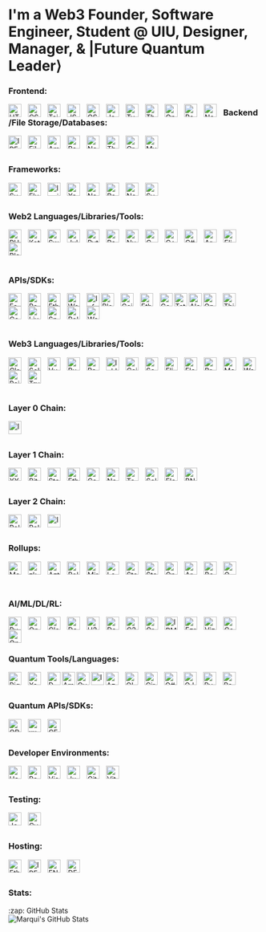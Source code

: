 # I'm a Web3 Founder, Software Engineer, Student @ UIU, Designer, Manager, & |Future Quantum Leader⟩

### Frontend:
<img align="left" alt="HTML5" width="26px" src="https://cdn.jsdelivr.net/gh/devicons/devicon/icons/html5/html5-original.svg" style="padding-right:10px;" />
<img align="left" alt="CSS3" width="26px" src="https://cdn.jsdelivr.net/gh/devicons/devicon/icons/css3/css3-original.svg" style="padding-right:10px;" />
<img align="left" alt="TailwindCSS" width="26px" src="https://avatars.githubusercontent.com/u/67109815?s=200&v=4" style="padding-right:10px;" />
<img align="left" alt="JSON" width="26px" src="https://www.json.org/img/json160.gif" style="padding-right:10px;" />
<img align="left" alt="GSAP" width="26px" src="https://imgs.search.brave.com/q0mm8wsD0VFyaCfEr-1tLYOeAmamqPIu6kSizL9sNNg/rs:fit:545:225:1/g:ce/aHR0cHM6Ly90c2Uy/Lm1tLmJpbmcubmV0/L3RoP2lkPU9JUC45/OVlDd3hnbG9SN3Ff/aUwtMlhXNGxnSGFH/YyZwaWQ9QXBp" style="padding-right:10px;" />
<img align="left" alt="JavaScript" width="26px" src="https://cdn.jsdelivr.net/gh/devicons/devicon/icons/javascript/javascript-original.svg" style="padding-right:10px;" />
<img align="left" alt="TypeScript" width="26px" src="https://cdn.jsdelivr.net/gh/devicons/devicon/icons/typescript/typescript-original.svg" style="padding-right:10px;" />
<img align="left" alt="ThreeJS" width="26px" src="https://cdn.jsdelivr.net/gh/devicons/devicon/icons/threejs/threejs-original.svg" style="padding-right:10px;" />
<img align="left" alt="OpenGL" width="26px" src="https://cdn.jsdelivr.net/gh/devicons/devicon/icons/opengl/opengl-original.svg" style="padding-right:10px;" />
<img align="left" alt="React" width="26px" src="https://cdn.jsdelivr.net/gh/devicons/devicon/icons/react/react-original.svg" style="padding-right:10px;" />
<img align="left" alt="Next" width="26px" src="https://cdn.jsdelivr.net/gh/devicons/devicon/icons/nextjs/nextjs-original.svg" style="padding-right:10px;" />

### Backend/File Storage/Databases:
<img align="left" alt="IPFS" width="26px" src="https://avatars.githubusercontent.com/u/10536621?s=200&v=4" style="padding-right:10px;" />
<img align="left" alt="Filecoin" width="26px" src="https://avatars.githubusercontent.com/u/22014611?s=200&v=4" style="padding-right:10px;" />
<img align="left" alt="Amazon S3" width="26px" src="https://upload.wikimedia.org/wikipedia/commons/thumb/b/bc/Amazon-S3-Logo.svg/428px-Amazon-S3-Logo.svg.png?20220427001138" style="padding-right:10px;" />
<img align="left" alt="Reddis" width="26px" src="https://imgs.search.brave.com/rQEfFl0zl0BWJdn1ybQpBEUoqxlt1JWqJkq4UAvPFSU/rs:fit:474:225:1/g:ce/aHR0cHM6Ly90c2Ux/Lm1tLmJpbmcubmV0/L3RoP2lkPU9JUC43/X2RMS3lTandkcjFr/SEVrWTBDS2pBSGFI/YSZwaWQ9QXBp" style="padding-right:10px;" />
<img align="left" alt="NodeJS" width="26px" src="https://cdn.jsdelivr.net/gh/devicons/devicon/icons/nodejs/nodejs-original.svg" style="padding-right:10px;" />
<img align="left" alt="TheGraph" width="26px" src="https://avatars.githubusercontent.com/u/38020273?s=200&v=4" style="padding-right:10px;" />
<img align="left" alt="GraphQL" width="26px" src="https://cdn.jsdelivr.net/gh/devicons/devicon/icons/graphql/graphql-plain.svg" style="padding-right:10px;" />
<img align="left" alt="MySQL" width="26px" src="https://cdn.jsdelivr.net/gh/devicons/devicon/icons/mysql/mysql-original.svg" style="padding-right:10px;" />

<br>
<br>

### Frameworks:
<img align="left" alt="Substrate" width="26px" src="https://pbs.twimg.com/profile_images/1245305170218692608/PbjK0yPQ_400x400.jpg" style="padding-right:10px;" />
<img align="left" alt="Flutter" width="26px" src="https://imgs.search.brave.com/23UHsv6aL95j_9BdsINyu4g9VML75tDWfqw2MOAxFIw/rs:fit:32:32:1/g:ce/aHR0cDovL2Zhdmlj/b25zLnNlYXJjaC5i/cmF2ZS5jb20vaWNv/bnMvY2QwOGNkOTJi/MzRmODcxMDA4ZTVk/YWQxYTQxYjEyMTM2/ZDI2NTM0YjUwMzRk/MGRmM2RlNjY4ZWFm/NWU3YzU5Ny9mbHV0/dGVyLmRldi8" style="padding-right:10px;" />
<img align="left" alt="Ionic" width="26px" src="https://cdn.jsdelivr.net/gh/devicons/devicon/icons/ionic/ionic-original.svg" style="padding-right:10px;" />
<img align="left" alt="Xamarin" width="26px" src="https://cdn.jsdelivr.net/gh/devicons/devicon/icons/xamarin/xamarin-original.svg" style="padding-right:10px;" />
<img align="left" alt="NativeScript" width="26px" src="https://api.iconify.design/logos/nativescript.svg" style="padding-right:10px;" />
<img align="left" alt="React" width="26px" src="https://cdn.jsdelivr.net/gh/devicons/devicon/icons/react/react-original.svg" style="padding-right:10px;" />
<img align="left" alt="Next" width="26px" src="https://cdn.jsdelivr.net/gh/devicons/devicon/icons/nextjs/nextjs-original.svg" style="padding-right:10px;" />
<img align="left" alt="Svelte" width="26px" src="https://cdn.jsdelivr.net/gh/devicons/devicon/icons/svelte/svelte-original.svg" style="padding-right:10px;" />

<br>
<br>
                                                                                                                       
### Web2 Languages/Libraries/Tools:
<img align="left" alt="PHP" width="26px" src="https://cdn.jsdelivr.net/gh/devicons/devicon/icons/php/php-original.svg" style="padding-right:10px;" />
<img align="left" alt="Kotlin" width="26px" src="https://logos-download.com/wp-content/uploads/2016/10/Kotlin_logo-700x700.png" style="padding-right:10px;" />
<img align="left" alt="Swift" width="26px" src="https://developer.apple.com/swift/favicon.ico" style="padding-right:10px;" />
<img align="left" alt="Julia" width="26px" src="https://cdn.jsdelivr.net/gh/devicons/devicon/icons/julia/julia-original.svg" style="padding-right:10px;" />
<img align="left" alt="Python" width="26px" src="https://cdn.jsdelivr.net/gh/devicons/devicon/icons/python/python-original.svg" style="padding-right:10px;" />
<img align="left" alt="Pandas" width="26px" src="https://cdn.jsdelivr.net/gh/devicons/devicon/icons/pandas/pandas-original.svg" style="padding-right:10px;" />
<img align="left" alt="Numpy" width="26px" src="https://cdn.jsdelivr.net/gh/devicons/devicon/icons/numpy/numpy-original.svg" style="padding-right:10px;" />
<img align="left" alt="C" width="26px" src="https://cdn.jsdelivr.net/gh/devicons/devicon/icons/c/c-original.svg" style="padding-right:10px;" />
<img align="left" alt="C++" width="26px" src="https://cdn.jsdelivr.net/gh/devicons/devicon/icons/cplusplus/cplusplus-original.svg" style="padding-right:10px;" />
<img align="left" alt="C#" width="26px" src="https://cdn.jsdelivr.net/gh/devicons/devicon/icons/csharp/csharp-original.svg" style="padding-right:10px;" />
<img align="left" alt="Arm64" width="26px" src="https://pbs.twimg.com/profile_images/892288373993361409/9jdJldY9_400x400.jpg" style="padding-right:10px;" />
<img align="left" alt="Elixir" width="26px" src="https://pbs.twimg.com/profile_images/683949209050046464/-MWyJCb1_400x400.png" style="padding-right:10px;" />
<img align="left" alt="Blender" width="26px" src="https://cdn.jsdelivr.net/gh/devicons/devicon/icons/blender/blender-original.svg" style="padding-right:10px;" />

<br>
<br>
<br>
<br>

### APIs/SDKs:
<img align="left" alt="FastAPI" width="26px" src="https://cdn.jsdelivr.net/gh/devicons/devicon/icons/fastapi/fastapi-original.svg" style="padding-right:10px;" />
<img align="left" alt="RapidAPI" width="26px" src="https://avatars.githubusercontent.com/u/16919504?s=200&v=4" style="padding-right:10px;" />
<img align="left" alt="EthersJSAPI" width="26px" src="https://api.iconify.design/logos/ethers.svg" style="padding-right:10px;" />
<img align="left" alt="Web3JSAPI" width="26px" src="https://seeklogo.com/images/W/web3js-logo-62DEE79B50-seeklogo.com.png?v=637807958120000000" style="padding-right:10px;" />
<img align="left" alt="InfuraAPI" width="26px" src="https://imgs.search.brave.com/OpCP2--IvTQzaaTumt61pYfdILAEDV0n6HZOQwtNiGU/rs:fit:32:32:1/g:ce/aHR0cDovL2Zhdmlj/b25zLnNlYXJjaC5i/cmF2ZS5jb20vaWNv/bnMvZjliMjIyM2Ux/NmVhOTg4ZjZhNmIz/NWMyZWEwNjA3ZDAz/MWEwOTRlN2NiYzQ5/YTA2M2M3MDdkMDUz/YzEzMGE5MC9pbmZ1/cmEuaW8v"padding-right:10px;" />
<img align="left" alt="Blockchain.comAPI" width="26px" src="https://pbs.twimg.com/profile_images/1268534114904391681/jXyihSx9_400x400.png" style="padding-right:10px;" />
<img align="left" alt="CoinMarketCapAPI" width="26px" src="https://imgs.search.brave.com/I-IjJuMBXs0NQxhSVZreoHNYhB9OX97kXToQVH-6FKw/rs:fit:32:32:1/g:ce/aHR0cDovL2Zhdmlj/b25zLnNlYXJjaC5i/cmF2ZS5jb20vaWNv/bnMvMjYyZDFhNzE2/NTU3YWZiYzUzMjhj/ZTIyYzlmYzI5NmYz/MmU5Yjc4OTRmZjg0/MmVkM2NmYjlmYTEz/M2E0ZjEyOC9jb2lu/bWFya2V0Y2FwLmNv/bS8" style="padding-right:10px;" />
<img align="left" alt="EtherScanAPI" width="26px" src="https://imgs.search.brave.com/iUh1wfuHNt8hyxRR039wipez8kIDPutYbbJF4LtHW80/rs:fit:32:32:1/g:ce/aHR0cDovL2Zhdmlj/b25zLnNlYXJjaC5i/cmF2ZS5jb20vaWNv/bnMvYTI4MmQzOTEz/MmFiMWExZjg3Nzdm/ZjIxNzkxNjdkMjBi/NDY2YTYwNjA0OWJk/NjZiOGRjYzc1NDMy/ZWM5NjNmOC9ldGhl/cnNjYW4uaW8v" style="padding-right:10px;" />

<img align="left" alt="CosmosSDK" width="26px" src="https://imgs.search.brave.com/iUkjkLEL4pAdPpXO3YO5eo_KjT_SMPASGfubTmR_Low/rs:fit:32:32:1/g:ce/aHR0cDovL2Zhdmlj/b25zLnNlYXJjaC5i/cmF2ZS5jb20vaWNv/bnMvNGE5MzJlNmFm/YWEyM2U1NWQyMWU2/MjNhODU0ODAxYWNk/MDc3MzY2NGE4NzAx/NmFlOWUyYjk4NzM4/OTA5OGY1Yi92MS5j/b3Ntb3MubmV0d29y/ay8" />
<img align="left" alt="TatumSDK" width="26px" src="https://imgs.search.brave.com/Y993bdGu8ergT3HTHCtsc6rzMCOW0ewBU3JrUrkX_rE/rs:fit:32:32:1/g:ce/aHR0cDovL2Zhdmlj/b25zLnNlYXJjaC5i/cmF2ZS5jb20vaWNv/bnMvNmQ0ZTAwZTc1/NzI4MzViMzQzZjE3/Y2ZhMzNlMWY1ZGMz/OTg4OGI0NmIzODI1/NzBkMmY5YzJhMzNm/ODMwMjlkNS90YXR1/bS5pby8" />
<img align="left" alt="AlchemySDK" width="26px" src="https://imgs.search.brave.com/7woPU9KISxHY-icNFJdiOG7-qV2SW8JGdSMBqeZnMag/rs:fit:400:225:1/g:ce/aHR0cHM6Ly90c2Uz/Lm1tLmJpbmcubmV0/L3RoP2lkPU9JUC5l/dTh2anIwSllaYkFk/RkNrWktLaW5BQUFB/QSZwaWQ9QXBp" />
<img align="left" alt="OpenZepplinSDK" width="26px" src="https://imgs.search.brave.com/rxl6tkJHoJavBKg2f-ha-yIFLLI3aobifs4dJdBGpMc/rs:fit:474:225:1/g:ce/aHR0cHM6Ly90c2U0/Lm1tLmJpbmcubmV0/L3RoP2lkPU9JUC4x/ZmtQUnBXcS1iWFdI/eWdQeUd2VkRRSGFI/YSZwaWQ9QXBp" style="padding-right:10px;" />
<img align="left" alt="ThirdwebSDK" width="26px" src="https://pbs.twimg.com/profile_images/1580649916686286848/vdNCao2e_400x400.jpg" style="padding-right:10px;" />
<img align="left" alt="CovalentSDK" width="26px" src="https://avatars.githubusercontent.com/u/33910405?s=200&v=4" style="padding-right:10px;" />
<img align="left" alt="LiveKitSDK" width="26px" src="https://avatars.githubusercontent.com/u/69438833?s=200&v=4" style="padding-right:10px;" />
<img align="left" alt="SpaceSDK" width="26px" src="https://fleekhq.github.io/space-sdk/img/space.svg" style="padding-right:10px;" />
<img align="left" alt="PolyHaven" width="26px" src="https://polyhaven.com/Logo%20256.png" style="padding-right:10px;" />
<img align="left" alt="WebGiSDK" width="26px" src="https://webgi.xyz/img/logo.svg" style="padding-right:10px;" />

<br>
<br>
<br>
<br>
 
### Web3 Languages/Libraries/Tools:
<img align="left" alt="Clarity" width="26px" src="https://pbs.twimg.com/profile_images/1536377648888283136/5oV6fkSo_400x400.png" style="padding-right:10px;" />
<img align="left" alt="Solidity" width="26px" src="https://cdn.jsdelivr.net/gh/devicons/devicon/icons/solidity/solidity-original.svg" style="padding-right:10px;" />
<img align="left" alt="Vyper" width="26px" src="https://avatars.githubusercontent.com/u/57152025?s=200&v=4" style="padding-right:10px;" />
<img align="left" alt="Rust" width="26px" src="https://avatars.githubusercontent.com/u/5430905?s=200&v=4" style="padding-right:10px;" />
<img align="left" alt="Parity" width="26px" src="https://avatars.githubusercontent.com/u/14176906?s=200&v=4" style="padding-right:10px;" />
<img align="left" alt="Ink!" width="26px" src="https://pbs.twimg.com/profile_images/1562309585481891840/4GYd9_Qw_400x400.jpg" style="padding-right:10px;" />
<img align="left" alt="Cairo" width="26px" src="https://pbs.twimg.com/profile_images/1349629801531895809/HwhMQUBC_400x400.jpg" style="padding-right:10px;" />
<img align="left" alt="Scrypto" width="26px" src="https://avatars.githubusercontent.com/u/34097377?s=200&v=4" style="padding-right:10px;" />
<img align="left" alt="Flint" width="26px" src="https://avatars.githubusercontent.com/u/41336837?s=200&v=4" style="padding-right:10px;" />
<img align="left" alt="Fleek" width="26px" src="https://pbs.twimg.com/profile_images/1598164753561665536/nAeNDJ2O_400x400.png" style="padding-right:10px;" />
<img align="left" alt="Brave" width="26px" src="https://avatars.githubusercontent.com/u/12301619?s=200&v=4" style="padding-right:10px;" />
<img align="left" alt="Metamask" width="26px" src="https://avatars.githubusercontent.com/u/11744586?s=200&v=4" style="padding-right:10px;" />
<img align="left" alt="WalletConnect" width="26px" src="https://avatars.githubusercontent.com/u/37784886?s=200&v=4" />
<img align="left" alt="RainbowKit" width="26px" src="https://www.rainbowkit.com/rainbow.svg" style="padding-right:10px;" />
<img align="left" alt="Truffle" width="26px" src="https://api.iconify.design/logos/truffle-icon.svg" style="padding-right:10px;" />

<br>
<br>
<br>
<br>

### Layer 0 Chain:
<img align="left" alt="Inery" width="26px" src="https://miro.medium.com/max/660/1*mkt2EPt8YDUH_10-hgx5yg.png" style="padding-right:10px;" />

<br>
<br>

### Layer 1 Chain:
<img align="left" alt="XX Network" width="26px" src="https://pbs.twimg.com/profile_images/1486005231645192192/skG_l3Eh_400x400.jpg" style="padding-right:10px;" />
<img align="left" alt="Bitcoin" width="26px" src="https://avatars.githubusercontent.com/u/528860?s=200&v=4" style="padding-right:10px;" />
<img align="left" alt="Stacks" width="26px" src="https://pbs.twimg.com/profile_images/1333237438886465536/k-x3cpSU_400x400.png" style="padding-right:10px;" />
<img align="left" alt="Ethereum" width="26px" src="https://avatars.githubusercontent.com/u/6250754?s=200&v=4" style="padding-right:10px;" />
<img align="left" alt="Cardano" width="26px" src="https://avatars.githubusercontent.com/u/37078161?s=200&v=4" style="padding-right:10px;" />
<img align="left" alt="Near" width="26px" src="https://avatars.githubusercontent.com/u/7613128?s=200&v=4" style="padding-right:10px;" />
<img align="left" alt="Tezos" width="26px" src="https://avatars.githubusercontent.com/u/21209817?s=200&v=4" style="padding-right:10px;" />
<img align="left" alt="Solana" width="26px" src="https://avatars.githubusercontent.com/u/35608259?s=200&v=4" style="padding-right:10px;" />
<img align="left" alt="Flow" width="26px" src="https://imgs.search.brave.com/zLnTwXpZaNy4YaQ1bW4BsXSvmbY1iGqWEZU7iV5aw5Y/rs:fit:32:32:1/g:ce/aHR0cDovL2Zhdmlj/b25zLnNlYXJjaC5i/cmF2ZS5jb20vaWNv/bnMvMTgyMWVhODRj/YWRjNTllOWQxZTZm/YjdlZGY3MWEzZWVi/ODZjODk5YWM4MWRl/MjE0ZGU2ZWNkNDZh/ODY3MjgzNi93d3cu/Zmxvd3ZlcnNlLmNv/Lw" style="padding-right:10px;" />
<img align="left" alt="BNB" width="26px" src="https://imgs.search.brave.com/7uU1_Hu2l4gBPjT61kta05Auz7JpIOMYBTqVV1OvXqY/rs:fit:200:200:1/g:ce/aHR0cHM6Ly9hdmF0/YXJzLmdpdGh1YnVz/ZXJjb250ZW50LmNv/bS91LzQ1NjE1MDYz/P3M9MjAwJnY9NA" style="padding-right:10px;" />

<br>
<br>

### Layer 2 Chain:
<img align="left" alt="Polygon" width="26px" src="https://cdn.jsdelivr.net/gh/devicons/devicon/icons/polygon/polygon-original.svg" style="padding-right:10px;" />
<img align="left" alt="Polkadot" width="26px" src="https://yt3.ggpht.com/_Uz-qyQjx_YLKzJpPBFO_l8jssp8ALYlL-FHjs3AkM05b-Rhkbh1n2l__E2HI-kldjGX4aK9AA=s88-c-k-c0x00ffffff-no-rj" style="padding-right:10px;" />
<img align="left" alt="ImmutableX" width="26px" src="https://yt3.ggpht.com/MBJ5zsbo7k9xToPPZ6xJLq2V9WbHshdJ0j72jALKyDqIgCHb82OEyu5fxPYryBGa1AuzqkXq=s88-c-k-c0x00ffffff-no-rj" />

<br>
<br>

### Rollups:
<img align="left" alt="Matter Labs" width="26px" src="https://avatars.githubusercontent.com/u/42489169?s=200&v=4" style="padding-right:10px;" />
<img align="left" alt="zkSpace" width="26px" src="https://avatars.githubusercontent.com/u/71630873?s=200&v=4" style="padding-right:10px;" />
<img align="left" alt="Aztec" width="26px" src="https://avatars.githubusercontent.com/u/45291733?s=200&v=4" style="padding-right:10px;" />
<img align="left" alt="Polygon Hermez" width="26px" src="https://avatars.githubusercontent.com/u/67473911?s=200&v=4" style="padding-right:10px;" />
<img align="left" alt="Mir Protocol" width="26px" src="https://mirprotocol.org/static/images/mir.svg" style="padding-right:10px;" />
<img align="left" alt="Loopring" width="26px" src="https://avatars.githubusercontent.com/u/29633125?s=200&v=4" style="padding-right:10px;" />
<img align="left" alt="StarkNet" width="26px" src="https://starkware.co/wp-content/uploads/2021/07/Group-177.svg" style="padding-right:10px;" />
<img align="left" alt="StarkEx" width="26px" src="https://starkware.co/wp-content/uploads/2021/06/Group-15-Copy-4.png" style="padding-right:10px;" />
<img align="left" alt="Optimism" width="26px" src="https://avatars.githubusercontent.com/u/58791460?s=200&v=4" style="padding-right:10px;" />
<img align="left" alt="Arbitrum" width="26px" src="https://pbs.twimg.com/profile_images/1490751860461953029/046qIxwT_400x400.jpg" style="padding-right:10px;" />
<img align="left" alt="Boba" width="26px" src="https://avatars.githubusercontent.com/u/99369982?s=200&v=4" style="padding-right:10px;" />
<img align="left" alt="OMG" width="26px" src="https://avatars.githubusercontent.com/u/31544276?s=200&v=4" style="padding-right:10px;" />

<br>
<br>
<br>
                                                                                                                       
                                                                                                                       
### AI/ML/DL/RL:
<img align="left" alt="RunwayML" width="26px" src="https://pbs.twimg.com/profile_images/1542885861330673664/ukf6-PFA_400x400.jpg" style="padding-right:10px;" />
<img align="left" alt="OpenAI" width="26px" src="https://avatars.githubusercontent.com/u/14957082?s=200&v=4" style="padding-right:10px;" />
<img align="left" alt="Cloudera" width="26px" src="https://pbs.twimg.com/profile_images/1144624216098009089/CqhPfar4_400x400.png" style="padding-right:10px;" />
<img align="left" alt="DeepMindAI" width="26px" src="https://avatars.githubusercontent.com/u/8596759?s=200&v=4" style="padding-right:10px;" />
<img align="left" alt="H2OAI" width="26px" src="https://avatars.githubusercontent.com/u/1402695?s=200&v=4" style="padding-right:10px;" />
<img align="left" alt="Dataiku" width="26px" src="https://pbs.twimg.com/profile_images/1329055612857184263/EMaQ5kQ1_400x400.png" style="padding-right:10px;" />
<img align="left" alt="C3AI" width="26px" src="https://pbs.twimg.com/profile_images/1599864715831697409/v0jX9h0o_400x400.jpg" style="padding-right:10px;" />
<img align="left" alt="Graphcore" width="26px" src="https://avatars.githubusercontent.com/u/26037135?s=200&v=4" style="padding-right:10px;" />
<img align="left" alt="IBM Watson" width="26px" src="https://avatars.githubusercontent.com/u/9221727?s=200&v=4" style="padding-right:10px;" />
<img align="left" alt="Ezra" width="26px" src="https://pbs.twimg.com/profile_images/1297887281341243397/7rAYkbC0_400x400.jpg" style="padding-right:10px;" />
<img align="left" alt="VizAI" width="26px" src="https://avatars.githubusercontent.com/u/31917660?s=200&v=4" style="padding-right:10px;" />
<img align="left" alt="Corti" width="26px" src="https://avatars.githubusercontent.com/u/16427447?s=200&v=4" style="padding-right:10px;" />
<img align="left" alt="Oncora Medical" width="26px" src="https://pbs.twimg.com/profile_images/676921299445370881/gfoEFKke_400x400.png" style="padding-right:10px;" />

<br>
<br>
<br>
                                                                                                                                         
### Quantum Tools/Languages:
<img align="left" alt="Rigetti" width="26px" src="https://avatars.githubusercontent.com/u/16469771?s=200&v=4" style="padding-right:10px;" />
<img align="left" alt="Xanadu" width="26px" src="https://imgs.search.brave.com/HRFydE-xw-7ecVt5pAg6fTxd4kRS-pMnXkSDLspN3cM/rs:fit:32:32:1/g:ce/aHR0cDovL2Zhdmlj/b25zLnNlYXJjaC5i/cmF2ZS5jb20vaWNv/bnMvNDUxMzI2YmU1/YzNmYzZmMDYwNTYy/YjdkN2JhZTI0NWE1/Y2VkNTFlNzUyZDg1/MzhlZTZjMWFlMzU2/ZDc2NTFmZC93d3cu/eGFuYWR1LmFpLw" style="padding-right:10px;" />
<img align="left" alt="D-Wave" width="26px" src="https://avatars.githubusercontent.com/u/5449030?s=200&v=4" />
<img align="left" alt="Amazon Braket" width="26px" src="https://d15shllkswkct0.cloudfront.net/wp-content/blogs.dir/1/files/2021/11/amazon-braket.png" />
<img align="left" alt="QuEra" width="26px" src="https://avatars.githubusercontent.com/u/102835961?s=200&v=4" />
<img align="left" alt="IonQ" width="26px" src="https://avatars.githubusercontent.com/u/25356822?s=200&v=4" />
<img align="left" alt="Azure Quantum" width="26px" src="https://imgs.search.brave.com/T5ZA4L4foV0nl4h_OcYAjjrP2FSi-muewe3wh0rxPdQ/rs:fit:32:32:1/g:ce/aHR0cDovL2Zhdmlj/b25zLnNlYXJjaC5i/cmF2ZS5jb20vaWNv/bnMvOWI0MDBkOThm/OGNhMWU0MDYwZGYy/YmRhNjc3YThkYWFj/MDVhZjUxNGRmYjNj/ZWRiMTMwNzRiYTNm/MDc3Zjg5NS9henVy/ZS5taWNyb3NvZnQu/Y29tLw" style="padding-right:10px;" />                                                                                                            
<img align="left" alt="QISKit" width="26px" src="https://avatars.githubusercontent.com/u/30696987?s=200&v=4" style="padding-right:10px;" />   
<img align="left" alt="Cirq" width="26px" src="https://avatars.githubusercontent.com/u/31279789?s=200&v=4" style="padding-right:10px;" />                                                                                                        
<img align="left" alt="Q#" width="26px" src="https://imgs.search.brave.com/UYTTFKz4GVvBYlQ-EjZH8djN4SNTgxbizp2BqxpoWQ0/rs:fit:1200:1200:1/g:ce/aHR0cHM6Ly93d3cu/ZHJvZGQuY29tL2lt/YWdlczE0L3E4LnBu/Zw" style="padding-right:10px;" />
<img align="left" alt="QJS" width="26px" src="https://quantumjavascript.app/assets/Q-mark.png" style="padding-right:10px;" />                                           <img align="left" alt="Pyquil" width="26px" src="https://pypi.org/static/images/logo-small.95de8436.svg" style="padding-right:10px;" />
<img align="left" alt="Penny Lane" width="26px" src="https://pennylane.ai/img/logo.png" style="padding-right:10px;" />

<br>
<br>

### Quantum APIs/SDKs:
<img align="left" alt="QRLAPI" width="26px" src="https://avatars.githubusercontent.com/u/27088483?s=200&v=4" style="padding-right:10px;" />
<img align="left" alt="xxSDK" width="26px" src="https://gitlab.com/uploads/-/system/group/avatar/2032238/Mixxchain_Logo_Icon-01.png?width=64" style="padding-right:10px;" />
<img align="left" alt="CELLFRAME" width="26px" src="https://avatars.githubusercontent.com/u/62992040?s=200&v=4" style="padding-right: 10px;" />

<br>
<br>
                                                                                                                       
### Developer Environments:
<img align="left" alt="Hardhat" width="26px" src="https://api.iconify.design/logos/hardhat-icon.svg" style="padding-right:10px;" />
<img align="left" alt="Remix" width="26px" src="https://pbs.twimg.com/profile_images/1477703417636163586/fuv2rwTA_400x400.jpg" style="padding-right:10px;" />
<img align="left" alt="Visual Studio Code" width="26px" src="https://cdn.jsdelivr.net/gh/devicons/devicon/icons/vscode/vscode-original.svg" style="padding-right:10px;" />
<img align="left" alt="Jupyter Notebook" width="26px" src="https://pbs.twimg.com/profile_images/954072623410917376/fGBUdNf__400x400.jpg" style="padding-right:10px;" />
<img align="left" alt="Git" width="26px" src="https://cdn.jsdelivr.net/gh/devicons/devicon/icons/git/git-original.svg" style="padding-right:10px;" />
<img align="left" alt="Vite" width="26px" src="https://api.iconify.design/logos/vitejs.svg" style="padding-right:10px;" />
                                                                                                                       
<br><br>
                                                                                                                       
### Testing:
<img align="left" alt="Jest" width="26px" src="https://api.iconify.design/logos/jest.svg" style="padding-right:10px;" />                                   <img align="left" alt="Cypress" width="26px" src="https://avatars.githubusercontent.com/u/8908513?s=200&v=4" style="padding-right:10px;" />                 
                                                                                                                       
<br>
<br>

### Hosting:
<img align="left" alt="EthLimo" width="26px" src="https://pbs.twimg.com/profile_images/1447722983112462341/mRssPJLM_400x400.png" style="padding-right:10px;" />
<img align="left" alt="IPFS/IPNS" width="26px" src="https://imgs.search.brave.com/RBy-5QNLs-N41gftENPYt7EywL366VtxkJZ2ZFDvKqI/rs:fit:32:32:1/g:ce/aHR0cDovL2Zhdmlj/b25zLnNlYXJjaC5i/cmF2ZS5jb20vaWNv/bnMvY2ZjZWRlMWVh/NmQyMDVkMGQ1NDBk/MjM0NjNlZjhlMDRl/YzcwODE0NTYzZjRh/NzU1ODY0MGVlNjNl/NGY5MjY0Mi9kb2Nz/LmlwZnMuaW8v" style="padding-right:10px;" />     
<img align="left" alt="ENS" width="26px" src="https://i.seadn.io/gae/0cOqWoYA7xL9CkUjGlxsjreSYBdrUBE0c6EO1COG4XE8UeP-Z30ckqUNiL872zHQHQU5MUNMNhfDpyXIP17hRSC5HQ?auto=format&w=384" style="padding-right:10px;" />     
<img align="left" alt="DFINITY" width="26px" src="https://avatars.githubusercontent.com/u/59101585?s=200&v=4" style="padding-right:10px;" />

<br>
<br>
                                                                                                                                         
### Stats:
  <summary>:zap: GitHub Stats</summary>

  <img align="left" alt="Marqui's GitHub Stats" src="https://github-readme-stats.vercel.app/api?username=Marqui-13&show_icons=true&hide_border=true&title_color=ff655f&icon_color=FFE500&bg_color=09151B&text_color=ffffff&border_color=0c1a45" />

[website]: https://marqui.on.fleek.co
